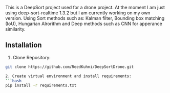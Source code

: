 This is a DeepSort project used for a drone project. At the moment I am just using deep-sort-realtime 1.3.2 but I am currently working on my own version. Using Sort methods such as: Kalman filter, Bounding box matching (IoU), 
Hungarian Alrorithm and Deep methods such as CNN for apperance similarity.

## Installation

1. Clone Repository:
```bash
git clone https://github.com/ReedKuhni/DeepSortDrone.git

2. Create virtual environment and install requirements:
```bash
pip install -r requirements.txt
